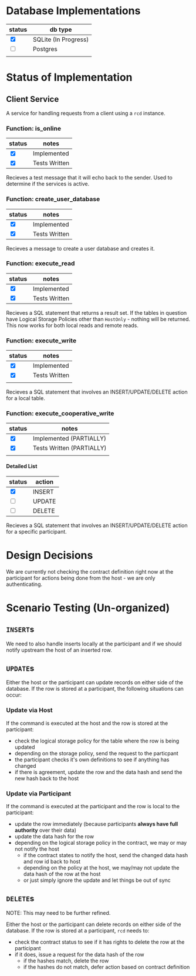 # Database Implementations
| status                        | db type              |
| ----------------------------- | -------------------- |
| <input type=checkbox checked> | SQLite (In Progress) |
| <input type=checkbox>         | Postgres             |
|                               |                      |

# Status of Implementation

## Client Service
A service for handling requests from a client using a `rcd` instance.

### Function: is_online
| status                        | notes         |
| ----------------------------- | ------------- |
| <input type=checkbox checked> | Implemented   |
| <input type=checkbox checked> | Tests Written |

Recieves a test message that it will echo back to the sender. Used to determine if the services is active.

### Function: create_user_database
| status                        | notes         |
| ----------------------------- | ------------- |
| <input type=checkbox checked> | Implemented   |
| <input type=checkbox checked> | Tests Written |

Recieves a message to create a user database and creates it.

### Function: execute_read
| status                        | notes         |
| ----------------------------- | ------------- |
| <input type=checkbox checked> | Implemented   |
| <input type=checkbox checked> | Tests Written |

Recieves a SQL statement that returns a result set. If the tables in question have Logical Storage Policies other than `HostOnly` - nothing will be returned. This now works for both local reads and remote reads.

### Function: execute_write
| status                        | notes         |
| ----------------------------- | ------------- |
| <input type=checkbox checked> | Implemented   |
| <input type=checkbox checked> | Tests Written |
|                               |               |

Recieves a SQL statement that involves an INSERT/UPDATE/DELETE action for a local table. 

### Function: execute_cooperative_write
| status                        | notes                     |
| ----------------------------- | ------------------------- |
| <input type=checkbox checked> | Implemented (PARTIALLY)   |
| <input type=checkbox checked> | Tests Written (PARTIALLY) |
|                               |                           |

#### Detailed List 
| status                        | action |
| ----------------------------- | ------ |
| <input type=checkbox checked> | INSERT |
| <input type=checkbox>         | UPDATE |
| <input type=checkbox>         | DELETE |

Recieves a SQL statement that involves an INSERT/UPDATE/DELETE action for a specific participant. 

# Design Decisions
We are currently not checking the contract definition right now at the participant for actions being done from the host - we are only authenticating.

# Scenario Testing (Un-organized)
## `INSERT`s
We need to also handle inserts locally at the participant and if we should notify upstream the host of an inserted row.

## `UPDATE`s
Either the host or the participant can update records on either side of the database. If the row is stored at a participant, the following situations can occur:

### Update via Host
If the command is executed at the host and the row is stored at the participant:

- check the logical storage policy for the table where the row is being updated
- depending on the storage policy, send the request to the particpant
- the participant checks it's own definitions to see if anything has changed
- if there is agreement, update the row and the data hash and send the new hash back to the host

### Update via Participant
If the command is executed at the participant and the row is local to the participant:

- update the row immediately (because participants __always have full authority__ over their data)
- update the data hash for the row
- depending on the logical storage policy in the contract, we may or may not notify the host
    - if the contract states to notify the host, send the changed data hash and row id back to host
    - depending on the policy at the host, we may/may not update the data hash of the row at the host
    - or just simply ignore the update and let things be out of sync

## `DELETE`s
NOTE: This may need to be further refined.

Either the host or the participant can delete records on either side of the database. If the row is stored at a participant, `rcd` needs to:

- check the contract status to see if it has rights to delete the row at the participant
- if it does, issue a request for the data hash of the row
    - if the hashes match, delete the row
    - if the hashes do not match, defer action based on contract definition